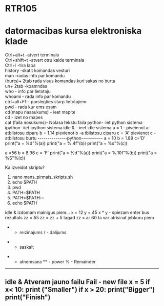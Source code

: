 
# RTR105
# datormacibas kursa elektroniska klade
Ctrl+alt+t -atvert terminalu  
Ctrl+shift+t -atvert otru kalde terminala   
Ctrl+l -tira lapa   
history -skatit komandas vesturi  
man -radas info par komandu  
(burts)+ 2tab rada visus komandas kuri sakas no burta  
un+ 2tab -koamndas  
who - info par lietotaju  
whoami - rada info par komandu   
ctrl+alt+F1 - parslegties starp lietotajiem  
pwd - rada kur ems esam    
cd(mapu nasaukums)  - ieet mapite  
cd - izet no mapes   
cat (faila nosukums)- Nolasa tekstu faila
python- iiet python sistema 
ipython- iiet ipython sistema 
idle & - ieet idle sistema 
a = 1 - piveienot a- atbilstosu ciparu
b = 1.14 pievienot b -a tbilstosu ciparu 
c = 'A' pievienot c - atbilstosu burtu 
---------------python-----------
a = 10 
b = 1.89
c='D'
print("a = %d"%(a))
print("a = %.4f"(b))
print("a = %s"%(c))

a =56
b = 8.96 
c = 'F'
print("a = %d"%(a))
print("a = %.10f"%(b))
print("a = %S"%(c))    


Ka izveidot skriptu?  
1. nano mans_pirmais_skripts.sh  
2. echo $PATH    
3. pwd  
4. PATH=$PATH  
5. PATH=$PATH:~  
6. echo $PATH  

idle &
izdomam mainigus 
piem...
x = 12
y = 45
x * y - spiezam enter bus rezultats
zz = 55
zz = zz + 5 tagad zz = ar 60 
ta var atrisinat jebkuru piem 
* - reizinajums
/ - dalijums 
+ - saskait
- - atnemsana 
** - power
% - Remainder 

--------------------------------------------------------------------------
idle & 
Atveram jauno failu Fail - new file
x = 5
if x< 10:
	print ("Smaller")
if x > 20:
	print("Bigger")
print("Finish")
---------------------------------------------------------------

